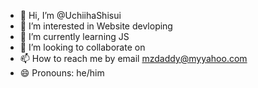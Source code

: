 - 👋 Hi, I’m @UchiihaShisui
- 👀 I’m interested in Website devloping
- 🌱 I’m currently learning JS
- 💞️ I’m looking to collaborate on 
- 📫 How to reach me by email mzdaddy@myyahoo.com
- 😄 Pronouns: he/him

<!---
UchiihaShisui/UchiihaShisui is a ✨ special ✨ repository because its `README.md` (this file) appears on your GitHub profile.
You can click the Preview link to take a look at your changes.
--->
